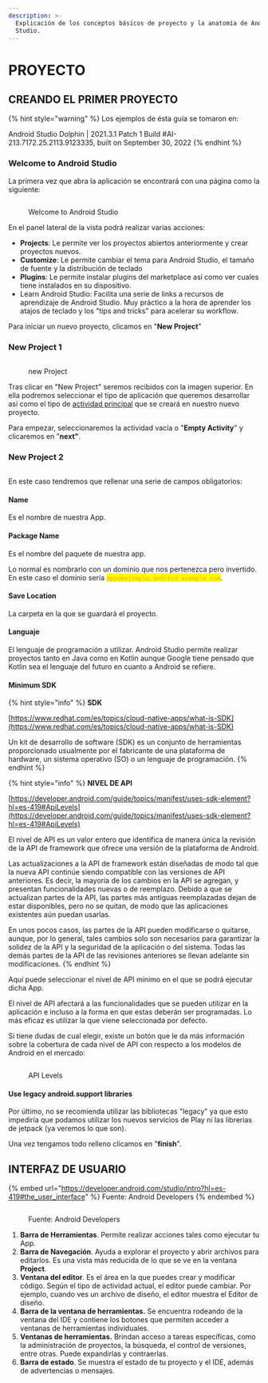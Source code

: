 ```yaml
---
description: >-
  Explicación de los conceptos básicos de proyecto y la anatomía de Android
  Studio.
---
```


# PROYECTO

## CREANDO EL PRIMER PROYECTO

{% hint style="warning" %}
Los ejemplos de ésta guía se tomaron en:

Android Studio Dolphin | 2021.3.1 Patch 1 Build #AI-213.7172.25.2113.9123335, built on September 30, 2022&#x20;
{% endhint %}

### Welcome to Android Studio

La primera vez que abra la aplicación se encontrará con una página como la siguiente:

<figure><img src="../.gitbook/assets/welcome.png" alt=""><figcaption><p>Welcome to Android Studio</p></figcaption></figure>

En el panel lateral de la vista podrá realizar varias acciones:

* **Projects**: Le permite ver los proyectos abiertos anteriormente y crear proyectos nuevos.
* **Customize**: Le permite cambiar el tema para Android Studio, el tamaño de fuente y la distribución de teclado
* **Plugins**: Le permite instalar plugins del marketplace así como ver cuales tiene instalados en su dispositivo.&#x20;
* Learn Android Studio: Facilita una serie de links a recursos de aprendizaje de Android Studio. Muy práctico a la hora de aprender los atajos de teclado y los "tips and tricks" para acelerar su workflow.

Para iniciar un nuevo proyecto, clicamos en "**New Project**"

### New Project 1

<figure><img src="../.gitbook/assets/new-project.png" alt=""><figcaption><p>new Project</p></figcaption></figure>

Tras clicar en "New Project" seremos recibidos con la imagen superior. En ella podremos seleccionar el tipo de aplicación que queremos desarrollar así como el tipo de [actividad principal](activities-y-layouts.md) que se creará en nuestro nuevo proyecto.&#x20;

Para empezar, seleccionaremos la actividad vacía o "**Empty Activity**" y clicaremos en "**next"**.

### New Project 2

<figure><img src="../.gitbook/assets/new-project-2.png" alt=""><figcaption></figcaption></figure>

En este caso tendremos que rellenar una serie de campos obligatorios:

#### Name

Es el nombre de nuestra App.

#### Package Name

Es el nombre del paquete de nuestra app.&#x20;

Lo normal es nombrarlo con un dominio que nos pertenezca pero invertido. En este caso el dominio sería <mark style="color:orange;">`appdeejemplo.android.example.com`</mark>.

#### Save Location

La carpeta en la que se guardará el proyecto.

#### Languaje

El lenguaje de programación a utilizar. Android Studio permite realizar proyectos tanto en Java como en Kotlin aunque Google tiene pensado que Kotlin sea el lenguaje del futuro en cuanto a Android se refiere.

#### Minimum SDK

{% hint style="info" %}
**SDK**

[https://www.redhat.com/es/topics/cloud-native-apps/what-is-SDK](https://www.redhat.com/es/topics/cloud-native-apps/what-is-SDK)

Un kit de desarrollo de software (SDK) es un conjunto de herramientas proporcionado usualmente por el fabricante de una plataforma de hardware, un sistema operativo (SO) o un lenguaje de programación.
{% endhint %}

{% hint style="info" %}
**NIVEL DE API**

[https://developer.android.com/guide/topics/manifest/uses-sdk-element?hl=es-419#ApiLevels](https://developer.android.com/guide/topics/manifest/uses-sdk-element?hl=es-419#ApiLevels)

El nivel de API es un valor entero que identifica de manera única la revisión de la API de framework que ofrece una versión de la plataforma de Android.

Las actualizaciones a la API de framework están diseñadas de modo tal que la nueva API continúe siendo compatible con las versiones de API anteriores. Es decir, la mayoría de los cambios en la API se agregan, y presentan funcionalidades nuevas o de reemplazo. Debido a que se actualizan partes de la API, las partes más antiguas reemplazadas dejan de estar disponibles, pero no se quitan, de modo que las aplicaciones existentes aún puedan usarlas.&#x20;

En unos pocos casos, las partes de la API pueden modificarse o quitarse, aunque, por lo general, tales cambios solo son necesarios para garantizar la solidez de la API y la seguridad de la aplicación o del sistema. Todas las demás partes de la API de las revisiones anteriores se llevan adelante sin modificaciones.
{% endhint %}

Aquí puede seleccionar el nivel de API mínimo en el que se podrá ejecutar dicha App.&#x20;

El nivel de API afectará a las funcionalidades que se pueden utilizar en la aplicación e incluso a la forma en que estas deberán ser programadas. Lo más eficaz es utilizar la que viene seleccionada por defecto.

Si tiene dudas de cual elegir, existe un botón que le da más información sobre la cobertura de cada nivel de API con respecto a los modelos de Android en el mercado:

<figure><img src="../.gitbook/assets/api-level.png" alt=""><figcaption><p>API Levels</p></figcaption></figure>

#### Use legacy android.support libraries

Por último, no se recomienda utilizar las bibliotecas "legacy" ya que esto impediría que podamos utilizar los nuevos servicios de Play ni las librerias de jetpack (ya veremos lo que son).

Una vez tengamos todo relleno clicamos en "**finish**".

## INTERFAZ DE USUARIO

{% embed url="https://developer.android.com/studio/intro?hl=es-419#the_user_interface" %}
Fuente: Android Developers
{% endembed %}

<figure><img src="../.gitbook/assets/interfaz.png" alt=""><figcaption><p>Fuente: Android Developers</p></figcaption></figure>

1. **Barra de Herramientas**. Permite realizar acciones tales como ejecutar tu App.
2. **Barra de Navegación**. Ayuda a explorar el proyecto y abrir archivos para editarlos. Es una vista más reducida de lo que se ve en la ventana **Project**.
3. **Ventana del editor**. Es el área en la que puedes crear y modificar código. Según el tipo de actividad actual, el editor puede cambiar. Por ejemplo, cuando ves un archivo de diseño, el editor muestra el Editor de diseño.
4. **Barra de la ventana de herramientas.** Se encuentra rodeando de la ventana del IDE y contiene los botones que permiten acceder a ventanas de herramientas individuales.
5. **Ventanas de herramientas.** Brindan acceso a tareas específicas, como la administración de proyectos, la búsqueda, el control de versiones, entre otras. Puede expandirlas y contraerlas.
6. **Barra de estado**. Se muestra el estado de tu proyecto y el IDE, además de advertencias o mensajes.
